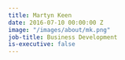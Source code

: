 ```yaml
---
title: Martyn Keen
date: 2016-07-10 00:00:00 Z
image: "/images/about/mk.png"
job-title: Business Development
is-executive: false
---
```


